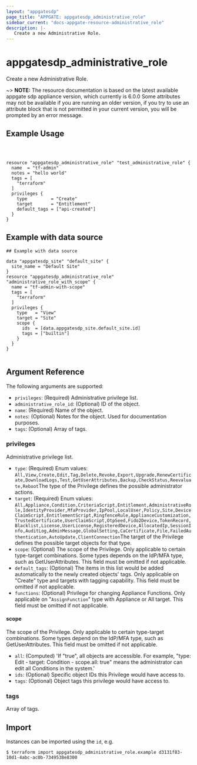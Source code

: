 ```yaml
---
layout: "appgatesdp"
page_title: "APPGATE: appgatesdp_administrative_role"
sidebar_current: "docs-appgate-resource-administrative_role"
description: |-
   Create a new Administrative Role.
---
```


# appgatesdp_administrative_role

Create a new Administrative Role.

~> **NOTE:**  The resource documentation is based on the latest available appgate sdp appliance version, which currently is 6.0.0
Some attributes may not be available if you are running an older version, if you try to use an attribute block that is not permitted in your current version, you will be prompted by an error message.


## Example Usage

```hcl



resource "appgatesdp_administrative_role" "test_administrative_role" {
  name  = "tf-admin"
  notes = "hello world"
  tags = [
    "terraform"
  ]
  privileges {
    type         = "Create"
    target       = "Entitlement"
    default_tags = ["api-created"]
  }
}

```
## Example with data source
```hcl
## Example with data source

data "appgatesdp_site" "default_site" {
  site_name = "Default Site"
}
resource "appgatesdp_administrative_role" "administrative_role_with_scope" {
  name = "tf-admin-with-scope"
  tags = [
    "terraform"
  ]
  privileges {
    type   = "View"
    target = "Site"
    scope {
      ids  = [data.appgatesdp_site.default_site.id]
      tags = ["builtin"]
    }
  }
}


```


## Argument Reference

The following arguments are supported:


* `privileges`: (Required) Administrative privilege list.
* `administrative_role_id`: (Optional) ID of the object.
* `name`: (Required) Name of the object.
* `notes`: (Optional) Notes for the object. Used for documentation purposes.
* `tags`: (Optional) Array of tags.


### privileges
Administrative privilege list.

* `type`: (Required)  Enum values: `All,View,Create,Edit,Tag,Delete,Revoke,Export,Upgrade,RenewCertificate,DownloadLogs,Test,GetUserAttributes,Backup,CheckStatus,Reevaluate,Reboot`The type of the Privilege defines the possible administrator actions.
* `target`: (Required)  Enum values: `All,Appliance,Condition,CriteriaScript,Entitlement,AdministrativeRole,IdentityProvider,MfaProvider,IpPool,LocalUser,Policy,Site,DeviceClaimScript,EntitlementScript,RingfenceRule,ApplianceCustomization,TrustedCertificate,UserClaimScript,OtpSeed,Fido2Device,TokenRecord,Blacklist,License,UserLicense,RegisteredDevice,AllocatedIp,SessionInfo,AuditLog,AdminMessage,GlobalSetting,CaCertificate,File,FailedAuthentication,AutoUpdate,ClientConnection`The target of the Privilege defines the possible target objects for that type.
* `scope`:  (Optional) The scope of the Privilege. Only applicable to certain type-target combinations. Some types depends on the IdP/MFA type, such as GetUserAttributes. This field must be omitted if not applicable.
* `default_tags`:  (Optional) The items in this list would be added automatically to the newly created objects' tags. Only applicable on "Create" type and targets with tagging capability. This field must be omitted if not applicable.
* `functions`:  (Optional) Privilege for changing Appliance Functions. Only applicable on "`AssignFunction`" type with Appliance or All target. This field must be omitted if not applicable.

#### scope

The scope of the Privilege. Only applicable to certain type-target combinations. Some types depend on the IdP/MFA type, such as GetUserAttributes. This field must be omitted if not applicable.

* `all`:  (Computed) 'If "true", all objects are accessible. For example, "type: Edit - target: Condition - scope.all: true" means the administrator can edit all Conditions in the system.'
* `ids`:  (Optional) Specific object IDs this Privilege would have access to.
* `tags`:  (Optional) Object tags this privilege would have access to.


### tags
Array of tags.




## Import

Instances can be imported using the `id`, e.g.

```
$ terraform import appgatesdp_administrative_role.example d3131f83-10d1-4abc-ac0b-7349538e8300
```
